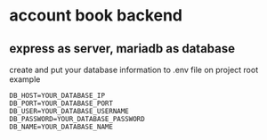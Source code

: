 # account book backend

## express as server, mariadb as database

create and put your database information to .env file on project root  
example

```
DB_HOST=YOUR_DATABASE_IP
DB_PORT=YOUR_DATABASE_PORT
DB_USER=YOUR_DATABASE_USERNAME
DB_PASSWORD=YOUR_DATABASE_PASSWORD
DB_NAME=YOUR_DATABASE_NAME
```
